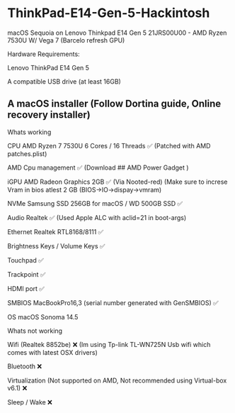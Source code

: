 # ThinkPad-E14-Gen-5-Hackintosh
macOS Sequoia on Lenovo Thinkpad E14 Gen 5 21JRS00U00 - AMD Ryzen 7530U W/ Vega 7 (Barcelo refresh GPU)



Hardware Requirements:

Lenovo ThinkPad E14 Gen 5

A compatible USB drive (at least 16GB)

## A macOS installer (Follow Dortina guide, Online recovery installer) <a id='[ssA macOS installer (Follow Dortina guide, Online recovery installer)](https://dortania.github.io/OpenCore-Install-Guide/installer-guide/windows-install.html#downloading-macos)'></a>

Whats working

CPU	AMD Ryzen 7 7530U 6 Cores / 16 Threads	✅ (Patched with AMD patches.plist)

AMD Cpu management ✅ (Download  ## AMD Power Gadget <a id='[ssFeatures](https://github.com/trulyspinach/SMCAMDProcessor/releases/download/0.7.2f1/AMD.Power.Gadget.app.zip)'></a> )

iGPU	AMD Radeon Graphics 2GB	✅ (Via Nooted-red) (Make sure to increse Vram in bios atlest 2 GB (BIOS->IO->dispay->vmram)

NVMe	Samsung SSD 256GB for macOS / WD 500GB SSD	✅

Audio	Realtek	✅ (Used Apple ALC with aclid=21 in boot-args)

Ethernet	Realtek RTL8168/8111	✅

Brightness Keys / Volume Keys ✅

Touchpad ✅

Trackpoint ✅

HDMI port ✅

SMBIOS	MacBookPro16,3 (serial number generated with GenSMBIOS)	✅

OS	macOS Sonoma 14.5

Whats not working

Wifi (Realtek 8852be) ❌ (Im using Tp-link TL-WN725N Usb wifi which comes with latest OSX drivers)

Bluetooth ❌

Virtualization (Not supported on AMD, Not recommended using Virtual-box v6.1) ❌

Sleep / Wake ❌



